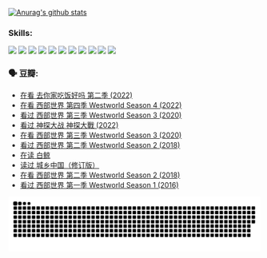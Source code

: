 
[![Anurag's github stats](https://github-readme-stats.vercel.app/api?username=w940853815)](https://github.com/anuraghazra/github-readme-stats)

### Skills:

<code><img height="32" src="https://cdn.jsdelivr.net/npm/simple-icons@v5/icons/python.svg"></code>
<code><img height="32" src="https://cdn.jsdelivr.net/npm/simple-icons@v5/icons/javascript.svg"></code>
<code><img height="32" src="https://cdn.jsdelivr.net/npm/simple-icons@v5/icons/django.svg"></code>
<code><img height="32" src="https://cdn.jsdelivr.net/npm/simple-icons@v5/icons/flask.svg"></code>
<code><img height="32" src="https://cdn.jsdelivr.net/npm/simple-icons@v5/icons/vuetify.svg"></code>
<code><img height="32" src="https://cdn.jsdelivr.net/npm/simple-icons@v5/icons/git.svg"></code>
<code><img height="32" src="https://cdn.jsdelivr.net/npm/simple-icons@v5/icons/docker.svg"></code>
<code><img height="32" src="https://cdn.jsdelivr.net/npm/simple-icons@v5/icons/postgresql.svg"></code>
<code><img height="32" src="https://cdn.jsdelivr.net/npm/simple-icons@v5/icons/elasticsearch.svg"></code>
<code><img height="32" src="https://cdn.jsdelivr.net/npm/simple-icons@v5/icons/macos.svg"></code>
<code><img height="32" src="https://cdn.jsdelivr.net/npm/simple-icons@v5/icons/linux.svg"></code>

### 🗣 豆瓣:

<!-- DOUBAN-ACTIVITIES:START -->
- [在看 去你家吃饭好吗 第二季‎ (2022)](https://www.douban.com/people/136069238/status/3986958983/?_i=62971037)
- [在看 西部世界 第四季 Westworld Season 4‎ (2022)](https://www.douban.com/people/136069238/status/3985984258/?_i=62971037)
- [看过 西部世界 第三季 Westworld Season 3‎ (2020)](https://www.douban.com/people/136069238/status/3985983792/?_i=62971037)
- [看过 神探大战 神探大戰‎ (2022)](https://www.douban.com/people/136069238/status/3978666860/?_i=62971037)
- [在看 西部世界 第三季 Westworld Season 3‎ (2020)](https://www.douban.com/people/136069238/status/3978582010/?_i=62971037)
- [看过 西部世界 第二季 Westworld Season 2‎ (2018)](https://www.douban.com/people/136069238/status/3978153196/?_i=62971037)
- [在读 白鲸](https://www.douban.com/people/136069238/status/3973866073/?_i=62971037)
- [读过 城乡中国（修订版）](https://www.douban.com/people/136069238/status/3972692472/?_i=62971037)
- [在看 西部世界 第二季 Westworld Season 2‎ (2018)](https://www.douban.com/people/136069238/status/3971717318/?_i=62971037)
- [看过 西部世界 第一季 Westworld Season 1‎ (2016)](https://www.douban.com/people/136069238/status/3971717094/?_i=62971037)
<!-- DOUBAN-ACTIVITIES:END -->


![Snake animation](https://raw.githubusercontent.com/w940853815/w940853815/output/github-contribution-grid-snake.svg)

<!--
**w940853815/w940853815** is a ✨ _special_ ✨ repository because its `README.md` (this file) appears on your GitHub profile.

Here are some ideas to get you started:

- 🔭 I’m currently working on ...
- 🌱 I’m currently learning ...
- 👯 I’m looking to collaborate on ...
- 🤔 I’m looking for help with ...
- 💬 Ask me about ...
- 📫 How to reach me: ...
- 😄 Pronouns: ...
- ⚡ Fun fact: ...
-->
